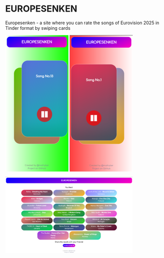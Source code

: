 # EUROPESENKEN

Europesenken - a site where you can rate the songs of Eurovision 2025 in Tinder format by swiping cards

<img alt="img.png" src="img.png" width="200"/> <img alt="img.png" src="img_1.png" width="200"/>

<img alt="img_2.png" src="img_2.png" width="404"/>